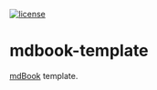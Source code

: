 [![license](https://i.creativecommons.org/l/by-sa/4.0/88x31.png)](http://creativecommons.org/licenses/by-sa/4.0/)

# mdbook-template

[mdBook](https://github.com/rust-lang/mdBook) template.
